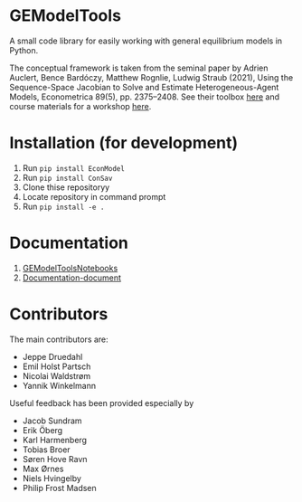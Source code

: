 # GEModelTools

A small code library for easily working with general equilibrium models in Python.

The conceptual framework is taken from the seminal paper by Adrien Auclert, Bence Bardóczy, Matthew Rognlie, Ludwig Straub (2021), Using the Sequence-Space Jacobian to Solve and Estimate Heterogeneous-Agent Models, Econometrica 89(5), pp. 2375–2408. See their toolbox [here](https://github.com/shade-econ/sequence-jacobian) and course materials for a workshop [here](https://github.com/shade-econ/nber-workshop-2023).

# Installation (for development)

1. Run `pip install EconModel`
2. Run `pip install ConSav`
3. Clone thise repositoryy
4. Locate repository in command prompt
5. Run `pip install -e .`

# Documentation

1. [GEModelToolsNotebooks](https://github.com/NumEconCopenhagen/GEModelToolsNotebooks)
2. [Documentation-document](https://github.com/NumEconCopenhagen/GEModelToolsNotebooks/blob/master/GEModelTools.pdf)

# Contributors

The main contributors are:

- Jeppe Druedahl
- Emil Holst Partsch
- Nicolai Waldstrøm
- Yannik Winkelmann

Useful feedback has been provided especially by

- Jacob Sundram
- Erik Öberg
- Karl Harmenberg
- Tobias Broer
- Søren Hove Ravn
- Max Ørnes
- Niels Hvingelby
- Philip Frost Madsen